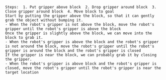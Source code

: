 
    Steps:  1. Put gripper above block  2. Drop gripper around block  3. Close gripper around block  4. Move block to goal
    Start by putting the gripper above the block, so that it can gently grab the object without bumping it.
    - When the robot's gripper is not above the block, move the robot's gripper until the robot's gripper is above the block
    Once the gripper is slightly above the block, we can move into the block to grab it.
    - When the robot's gripper is above the block and the robot's gripper is not around the block, move the robot's gripper until the robot's gripper is around the block and the robot's gripper is closed
    If the gripper is near the block, we can probably grab it by closing the gripper.
    - When the robot's gripper is above block and the robot's gripper is closed, move the robot's gripper until the robot's gripper is near the target location